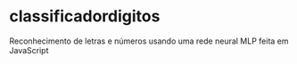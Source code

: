 # classificadordigitos
Reconhecimento de letras e números usando uma rede neural MLP feita em JavaScript
